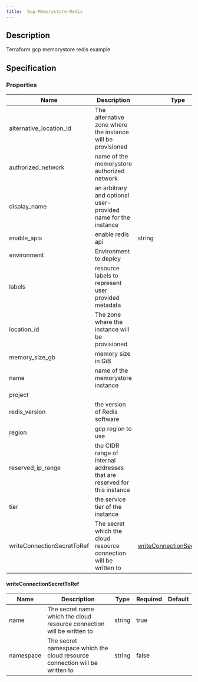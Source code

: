 ```yaml
---
title:  Gcp-Memorystore-Redis
---
```


## Description

Terraform gcp memorystore redis example

## Specification


### Properties

 Name | Description | Type | Required | Default 
 ------------ | ------------- | ------------- | ------------- | ------------- 
 alternative_location_id | The alternative zone where the instance will be provisioned |  | false |  
 authorized_network | name of the memorystore authorized network |  | false |  
 display_name | an arbitrary and optional user-provided name for the instance |  | false |  
 enable_apis | enable redis api | string | false |  
 environment | Environment to deploy |  | true |  
 labels | resource labels to represent user provided metadata |  | false |  
 location_id | The zone where the instance will be provisioned |  | false |  
 memory_size_gb | memory size in GiB |  | false |  
 name | name of the memorystore instance |  | true |  
 project |  |  | false |  
 redis_version | the version of Redis software |  | false |  
 region | gcp region to use |  | false |  
 reserved_ip_range | the CIDR range of internal addresses that are reserved for this instance |  | false |  
 tier | the service tier of the instance |  | false |  
 writeConnectionSecretToRef | The secret which the cloud resource connection will be written to | [writeConnectionSecretToRef](#writeConnectionSecretToRef) | false |  


#### writeConnectionSecretToRef

 Name | Description | Type | Required | Default 
 ------------ | ------------- | ------------- | ------------- | ------------- 
 name | The secret name which the cloud resource connection will be written to | string | true |  
 namespace | The secret namespace which the cloud resource connection will be written to | string | false |  
